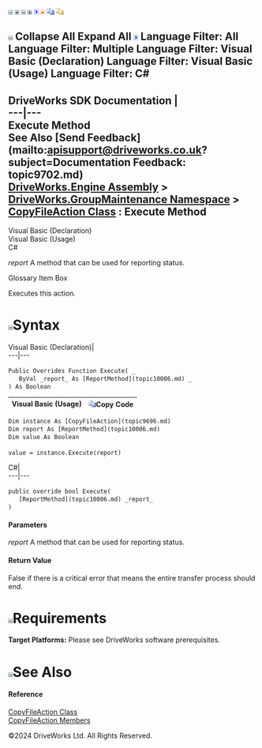 ![](dotnetimages/collapse.gif) ![](dotnetimages/expand.gif) ![](dotnetimages/collapse.gif) ![](dotnetimages/expand.gif) ![](dotnetimages/drpdown.gif) ![](dotnetimages/drpdown_orange.gif) ![](dotnetimages/copycode.gif) ![](dotnetimages/copycodeHighlight.gif)

![](dotnetimages/collapse.gif) Collapse All Expand All ![](dotnetimages/drpdown.gif) Language Filter: All  Language Filter: Multiple  Language Filter: Visual Basic (Declaration) Language Filter: Visual Basic (Usage) Language Filter: C#  
---  
DriveWorks SDK Documentation  |   
---|---  
Execute Method   
See Also [Send Feedback](mailto:apisupport@driveworks.co.uk?subject=Documentation Feedback: topic9702.md)  
[DriveWorks.Engine Assembly](topic2156.md) > [DriveWorks.GroupMaintenance Namespace](topic9628.md) > [CopyFileAction Class](topic9696.md) : Execute Method  
---  
  
Visual Basic (Declaration)    
Visual Basic (Usage)    
C# 

_report_
    A method that can be used for reporting status.

Glossary Item Box

Executes this action. 

# ![](dotnetimages/collapse.gif)Syntax

Visual Basic (Declaration)|   
---|---  
      
    
    Public Overrides Function Execute( _
       ByVal _report_ As [ReportMethod](topic10006.md) _
    ) As Boolean  
  
Visual Basic (Usage)| ![](dotnetimages/copycode.gif)Copy Code  
---|---  
      
    
    Dim instance As [CopyFileAction](topic9696.md)
    Dim report As [ReportMethod](topic10006.md)
    Dim value As Boolean
     
    value = instance.Execute(report)  
  
C#|   
---|---  
      
    
    public override bool Execute( 
       [ReportMethod](topic10006.md) _report_
    )  
  
#### Parameters

 _report_
    A method that can be used for reporting status.

#### Return Value

False if there is a critical error that means the entire transfer process should end.

# ![](dotnetimages/collapse.gif)Requirements

**Target Platforms:** Please see DriveWorks software prerequisites.

# ![](dotnetimages/collapse.gif)See Also

#### Reference

[CopyFileAction Class](topic9696.md)   
[CopyFileAction Members](topic9697.md)

©2024 DriveWorks Ltd. All Rights Reserved.
